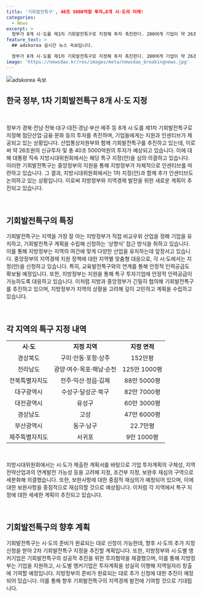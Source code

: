 ```yaml
---
title: '기회발전특구', 40조 5000억원 투자…8개 시·도의 미래!
categories:
  - News
excerpt: >
  정부가 8개 시·도를 제1차 기회발전특구로 지정해 투자 촉진한다. 200여개 기업이 약 26조원의 투자를 계획 중이며, 기회발전특구에 투자 시 세제·재정 지원 등의 인센티브가 제공된다. 지방시대위원회는 특구 지정 심의·의결했고, 지역별 특화산업과 관련해 구체적인 입지를 선정했다. 중앙정부와의 협력을 통해 안정적 인력 공급을 보장하며, 추가 인센티브로 상속세 혜택 등을 제공한다. 또한 기업과의 협약을 통해 투자계획을 추진해 지역 발전에 기여할 것으로 기대된다. 2차 기회발전특구 지정도 추진할 예정이다.
feature_text: >
  ## adskorea 실시간 뉴스 속보입니다.

  정부가 8개 시·도를 제1차 기회발전특구로 지정해 투자 촉진한다. 200여개 기업이 약 26조원의 투자를 계획 중이며, 기회발전특구에 투자 시 세제·재정 지원 등의 인센티브가 제공된다. 지방시대위원회는 특구 지정 심의·의결했고, 지역별 특화산업과 관련해 구체적인 입지를 선정했다. 중앙정부와의 협력을 통해 안정적 인력 공급을 보장하며, 추가 인센티브로 상속세 혜택 등을 제공한다. 또한 기업과의 협약을 통해 투자계획을 추진해 지역 발전에 기여할 것으로 기대된다. 2차 기회발전특구 지정도 추진할 예정이다.
image: 'https://newsdao.kr/res/images/meta/newsdao_breakingnews.jpg'
---
```


<p><img src="https://newsdao.kr/res/images/meta/newsdao_breakingnews.jpg" alt="adskorea 속보" /></p>

<h2 data-ke-size="size26">한국 정부, 1차 기회발전특구 8개 시·도 지정</h2>

<p data-ke-size="size16">&nbsp;</p>

<p>정부가 경북·전남·전북·대구·대전·경남·부산·제주 등 8개 시·도를 제1차 기회발전특구로 지정해 첨단산업·금융·문화 등의 투자를 촉진하며, 기업들에게는 지원과 인센티브가 제공되고 있는 상황입니다. 산업통상자원부와 함께 기회발전특구를 추진하고 있는데, 이로써 약 26조원의 신규투자 및 총 40조 5000억원의 투자가 예상되고 있습니다. 이에 대해 대통령 직속 지방시대위원회에서는 해당 특구 지정(안)을 심의·의결하고 있습니다. 이러한 기회발전특구는 중앙정부의 지원을 통해 지방정부가 자체적으로 인센티브를 마련하고 있습니다. 그 결과, 지방시대위원회에서는 1차 지정(안)과 함께 추가 인센티브도 논의하고 있는 상황입니다. 이로써 지방정부와 지역경제 발전을 위한 새로운 계획이 추진되고 있습니다.</p>

<p data-ke-size="size16">&nbsp;</p>

<h2 data-ke-size="size23">기회발전특구의 특징</h2>

<p data-ke-size="size16">기회발전특구는 지역을 가장 잘 아는 지방정부가 직접 비교우위 산업을 정해 기업을 유치하고, 기회발전특구 계획을 수립해 신청하는 ‘상향식’ 접근 방식을 취하고 있습니다. 이를 통해 지방정부는 지역의 여건에 맞게 다양한 산업을 유치하는데 앞장서고 있습니다. 중앙정부의 지역경제 지원 정책에 대한 지역별 맞춤형 대응으로, 각 시·도에서는 지정(안)을 신청하고 있습니다. 특히, 교육발전특구와의 연계를 통해 안정적 인력공급도 확보될 예정입니다. 또한, 지방정부는 지원을 통해 특구 투자기업에 안정적 인력공급이 가능하도록 대응하고 있습니다. 이처럼 지방과 중앙정부가 긴밀히 협의해 기회발전특구를 추진하고 있으며, 지방정부가 지역의 상황을 고려해 깊이 고민하고 계획을 수립하고 있습니다.</p>

<p data-ke-size="size16">&nbsp;</p>

<h2 data-ke-size="size23">각 지역의 특구 지정 내역</h2>

<table>
    <tbody>
        <tr>
            <td style="text-align: center; height: 17px;"><b>시·도</b></td>
            <td style="text-align: center; height: 17px;"><b>지정 지역</b></td>
            <td style="text-align: center; height: 17px;"><b>지정 면적</b></td>
        </tr>
        <tr>
            <td style="text-align: center; height: 17px;">경상북도</td>
            <td style="text-align: center; height: 17px;">구미·안동·포항·상주</td>
            <td style="text-align: center; height: 17px;">152만평</td>
</tr>
        <tr>
            <td style="text-align: center; height: 17px;">전라남도</td>
            <td style="text-align: center; height: 17px;">광양·여수·목포·해남·순천</td>
            <td style="text-align: center; height: 17px;">125만 1000평</td>
</tr>
        <tr>
            <td style="text-align: center; height: 17px;">전북특별자치도</td>
            <td style="text-align: center; height: 17px;">전주·익산·정읍·김제</td>
            <td style="text-align: center; height: 17px;">88만 5000평</td>
</tr>
        <tr>
            <td style="text-align: center; height: 17px;">대구광역시</td>
            <td style="text-align: center; height: 17px;">수성구·달성군·북구</td>
            <td style="text-align: center; height: 17px;">82만 7000평</td>
</tr>
        <tr>
            <td style="text-align: center; height: 17px;">대전광역시</td>
            <td style="text-align: center; height: 17px;">유성구</td>
            <td style="text-align: center; height: 17px;">60만 3000평</td>
</tr>
        <tr>
            <td style="text-align: center; height: 17px;">경상남도</td>
            <td style="text-align: center; height: 17px;">고성</td>
            <td style="text-align: center; height: 17px;">47만 6000평</td>
</tr>
        <tr>
            <td style="text-align: center; height: 17px;">부산광역시</td>
            <td style="text-align: center; height: 17px;">동구·남구</td>
            <td style="text-align: center; height: 17px;">22.7만평</td>
        </tr>
        <tr>
            <td style="text-align: center; height: 17px;">제주특별자치도</td>
            <td style="text-align: center; height: 17px;">서귀포</td>
            <td style="text-align: center; height: 17px;">9만 1000평</td>
        </tr>
    </tbody>
</table>

<p data-ke-size="size16">&nbsp;</p>

<p data-ke-size="size16">지방시대위원회에서는 시·도가 제출한 계획서를 바탕으로 기업 투자계획의 구체성, 지역 전략산업과의 연계발전 가능성 등을 고려해 지정, 조건부 지정, 보완후 재심의 구역으로 세분화해 의결했습니다. 또한, 보완사항에 대한 중점적 재심의가 예정되어 있으며, 이에 대한 보완사항을 중점적으로 재심의할 것으로 예상됩니다. 이처럼 각 지역에서 특구 지정에 대한 세세한 계획이 추진되고 있습니다.</p>

<p data-ke-size="size16">&nbsp;</p>

<h2 data-ke-size="size23">기회발전특구의 향후 계획</h2>

<p data-ke-size="size16">기회발전특구는 시·도의 준비가 완료되는 대로 신청이 가능한데, 향후 시·도의 추가 지정 신청을 받아 2차 기회발전특구 지정을 추진할 계획입니다. 또한, 지방정부와 시·도별 앵커기업은 기회발전특구의 성공적 추진을 위한 투자협약을 체결했으며, 이를 통해 지방정부는 기업을 지원하고, 시·도별 앵커기업은 투자계획을 성실히 이행해 지역일자리 창출에 기여할 예정입니다. 지방정부의 준비가 완료되는 대로 추가 신청에 대한 추진이 예정되어 있습니다. 이를 통해 향후 기회발전특구의 지역경제 발전에 기여할 것으로 기대됩니다.</p>

<p data-ke-size="size16">&nbsp;</p>

<p data-ke-size="size16">&nbsp;</p>

